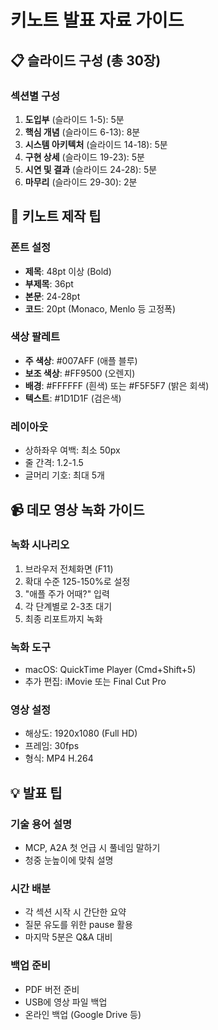 # 키노트 발표 자료 가이드

## 📋 슬라이드 구성 (총 30장)

### 섹션별 구성
1. **도입부** (슬라이드 1-5): 5분
2. **핵심 개념** (슬라이드 6-13): 8분
3. **시스템 아키텍처** (슬라이드 14-18): 5분
4. **구현 상세** (슬라이드 19-23): 5분
5. **시연 및 결과** (슬라이드 24-28): 5분
6. **마무리** (슬라이드 29-30): 2분

## 🎨 키노트 제작 팁

### 폰트 설정
- **제목**: 48pt 이상 (Bold)
- **부제목**: 36pt
- **본문**: 24-28pt
- **코드**: 20pt (Monaco, Menlo 등 고정폭)

### 색상 팔레트
- **주 색상**: #007AFF (애플 블루)
- **보조 색상**: #FF9500 (오렌지)
- **배경**: #FFFFFF (흰색) 또는 #F5F5F7 (밝은 회색)
- **텍스트**: #1D1D1F (검은색)

### 레이아웃
- 상하좌우 여백: 최소 50px
- 줄 간격: 1.2-1.5
- 글머리 기호: 최대 5개

## 📹 데모 영상 녹화 가이드

### 녹화 시나리오
1. 브라우저 전체화면 (F11)
2. 확대 수준 125-150%로 설정
3. "애플 주가 어때?" 입력
4. 각 단계별로 2-3초 대기
5. 최종 리포트까지 녹화

### 녹화 도구
- macOS: QuickTime Player (Cmd+Shift+5)
- 추가 편집: iMovie 또는 Final Cut Pro

### 영상 설정
- 해상도: 1920x1080 (Full HD)
- 프레임: 30fps
- 형식: MP4 H.264

## 💡 발표 팁

### 기술 용어 설명
- MCP, A2A 첫 언급 시 풀네임 말하기
- 청중 눈높이에 맞춰 설명

### 시간 배분
- 각 섹션 시작 시 간단한 요약
- 질문 유도를 위한 pause 활용
- 마지막 5분은 Q&A 대비

### 백업 준비
- PDF 버전 준비
- USB에 영상 파일 백업
- 온라인 백업 (Google Drive 등)